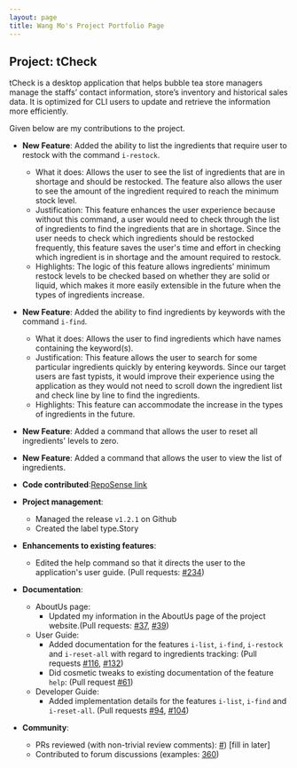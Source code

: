```yaml
---
layout: page
title: Wang Mo's Project Portfolio Page
---
```

## Project: tCheck

tCheck is a desktop application that helps bubble tea store managers manage the staffs’ contact information,
store’s inventory and historical sales data. It is optimized for CLI users to update and retrieve the information more
efficiently.

Given below are my contributions to the project.

* **New Feature**: Added the ability to list the ingredients that require user to restock with the command `i-restock`.
  * What it does: Allows the user to see the list of ingredients that are in shortage and should be restocked. The feature also allows the user to see the amount of the ingredient required to reach the minimum stock level.
  * Justification: This feature enhances the user experience because without this command, a user would need to check through the list of ingredients to find the ingredients that are in shortage. 
  Since the user needs to check which ingredients should be restocked frequently, this feature saves the user's time and effort in checking which ingredient is in shortage and the amount required to restock.
  * Highlights: The logic of this feature allows ingredients' minimum restock levels to be checked based on whether they are solid or liquid, which makes it more easily extensible in the future when the types of ingredients increase.

* **New Feature**: Added the ability to find ingredients by keywords with the command `i-find`.
    * What it does: Allows the user to find ingredients which have names containing the keyword(s).
    * Justification: This feature allows the user to search for some particular ingredients quickly by entering keywords. Since our target users are fast typists, it would improve their experience
    using the application as they would not need to scroll down the ingredient list and check line by line to find the ingredients.
    * Highlights: This feature can accommodate the increase in the types of ingredients in the future.   
    
* **New Feature**: Added a command that allows the user to reset all ingredients' levels to zero.

* **New Feature**: Added a command that allows the user to view the list of ingredients.

* **Code contributed**:[RepoSense link](https://nus-cs2103-ay2021s1.github.io/tp-dashboard/#breakdown=true&search=wang%20mo&sort=groupTitle&sortWithin=title&since=2020-08-14&timeframe=commit&mergegroup=&groupSelect=groupByRepos&checkedFileTypes=docs~functional-code~test-code~other&tabOpen=true&tabType=authorship&tabAuthor=WM71811&tabRepo=AY2021S1-CS2103T-T12-2%2Ftp%5Bmaster%5D&authorshipIsMergeGroup=false&authorshipFileTypes=functional-code~test-code)

* **Project management**:
  * Managed the release `v1.2.1` on Github
  * Created the label type.Story

* **Enhancements to existing features**:
  * Edited the help command so that it directs the user to the application's user guide. (Pull requests: [\#234](https://github.com/AY2021S1-CS2103T-T12-2/tp/pull/234))
  
* **Documentation**:
  * AboutUs page:
    * Updated my information in the AboutUs page of the project website.(Pull requests: [\#37](https://github.com/AY2021S1-CS2103T-T12-2/tp/pull/37), [\#39](https://github.com/AY2021S1-CS2103T-T12-2/tp/pull/39))
  * User Guide:
    * Added documentation for the features `i-list`, `i-find`, `i-restock` and `i-reset-all`
     with regard to ingredients tracking: (Pull requests [\#116](https://github.com/AY2021S1-CS2103T-T12-2/tp/pull/116),
     [\#132](https://github.com/AY2021S1-CS2103T-T12-2/tp/pull/132))
    * Did cosmetic tweaks to existing documentation of the feature `help`: (Pull request [\#61](https://github.com/AY2021S1-CS2103T-T12-2/tp/pull/61))
  * Developer Guide:
    * Added implementation details for the features `i-list`, `i-find` and `i-reset-all`. (Pull requests [\#94](https://github.com/AY2021S1-CS2103T-T12-2/tp/pull/94), [\#104](https://github.com/AY2021S1-CS2103T-T12-2/tp/pull/104))

* **Community**:
  * PRs reviewed (with non-trivial review comments): [\#]()) [fill in later]
  * Contributed to forum discussions (examples: [360](https://github.com/nus-cs2103-AY2021S1/forum/issues/360))
